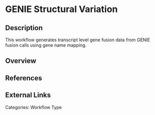 # GENIE Structural Variation #

## Description ##
This workflow generates transcript level gene fusion data from GENIE fusion calls using gene name mapping. 

## Overview ##

## References ##

## External Links ##

Categories: Workflow Type
